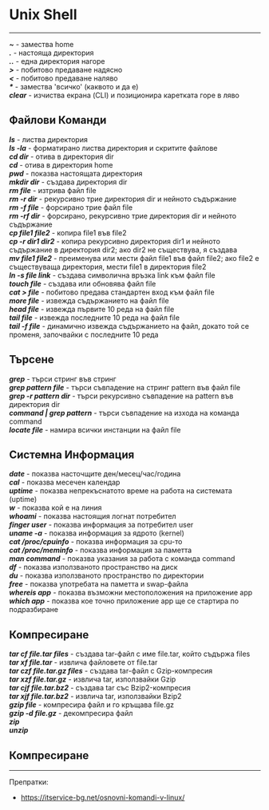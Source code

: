 # Unix Shell
-----------------------------------------------  
**_~_** - замества home  
**_._** - настояща директория  
**_.._** - една директория нагоре  
**_>_**  - побитово предаване надясно  
**_<_**  - побитово предаване наляво  
**_*_** - замества 'всичко' (каквото и да е)  
**_clear_** - изчиства екрана (CLI) и позиционира каретката горе в ляво  


## Файлови Команди  
**_ls_** - листва директория  
**_ls -la_** - форматирано листва директория и скритите файлове  
**_cd dir_** - отива в директория dir  
**_cd_** - отива в директория home  
**_pwd_** - показва настоящата директория  
**_mkdir dir_** - създава директория dir  
**_rm file_** - изтрива файл file  
**_rm -r dir_** - рекурсивно трие директория dir и нейното съдържание  
**_rm -f file_** - форсирано трие файл file  
**_rm -rf dir_** - форсирано, рекурсивно трие директория dir и нейното съдържание  
**_cp file1 file2_** - копира file1 във file2  
**_cp -r dir1 dir2_** - копира рекурсивно директория dir1 и нейното съдържание в директория dir2; ако dir2 не съществува, я създава  
**_mv file1 file2_** - преименува или мести файл file1 във файл file2; ако file2 е съществуваща директория, мести file1 в директория file2  
**_ln -s file link_** - създава символична връзка link към файл file  
**_touch file_** - създава или обновява файл file  
**_cat > file_** - побитово предава стандартен вход към файл file  
**_more file_** - извежда съдържанието на файл file  
**_head file_** - извежда първите 10 реда на файл file  
**_tail file_** - извежда последните 10 реда на файл file  
**_tail -f file_** - динамично извежда съдържанието на файл, докато той се променя, започвайки с последните 10 реда  

## Търсене   
**_grep_** - търси стринг във стринг  
**_grep pattern file_** - търси съвпадение на стринг pattern във файл file  
**_grep -r pattern dir_** - търси рекурсивно съвпадение на pattern във директория dir  
**_command | grep pattern_** - търси съвпадение на изхода на команда command  
**_locate file_** - намира всички инстанции на файл file  


## Системна Информация
**_date_** - показва насточщите ден/месец/час/година  
**_cal_** - показва месечен календар  
**_uptime_** - показва непрекъснатото време на работа на системата (uptime)  
**_w_** - показва кой е на линия  
**_whoami_** - показва настоящия логнат потребител  
**_finger user_** - показва информация за потребител user  
**_uname -a_** - показва информация за ядрото (kernel)  
**_cat /proc/cpuinfo_** - показва информация за cpu-то  
**_cat /proc/meminfo_** - показва информация за паметта  
**_man command_** - показва указания за работа с команда command  
**_df_** - показва използваното пространство на диск  
**_du_** - показва използваното пространство по директории  
**_free_** - показва употребата на паметта и swap-файла  
**_whereis app_** - показва възможни местоположения на приложение app  
**_which app_** - показва кое точно приложение app ще се стартира по подразбиране  

## Компресиране
**_tar cf file.tar files_** - създава tar-файл с име file.tar, който съдържа files  
**_tar xf file.tar_** - извлича файловете от file.tar  
**_tar czf file.tar.gz files_** - създава tar-файл с Gzip-компресия  
**_tar xzf file.tar.gz_** - извлича tar, използвайки Gzip  
**_tar cjf file.tar.bz2_** - създава tar със Bzip2-компресия  
**_tar xjf file.tar.bz2_** - извлича tar, използвайки Bzip2  
**_gzip file_** - компресира файл и го кръщава file.gz  
**_gzip -d file.gz_** - декомпресира файл  
**_zip_**  
**_unzip_**  
## Компресиране





--------------------------------------
Препратки:  
- https://itservice-bg.net/osnovni-komandi-v-linux/  
